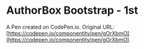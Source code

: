 # AuthorBox Bootstrap - 1st

A Pen created on CodePen.io. Original URL: [https://codepen.io/componentity/pen/gOrXbmO](https://codepen.io/componentity/pen/gOrXbmO).



